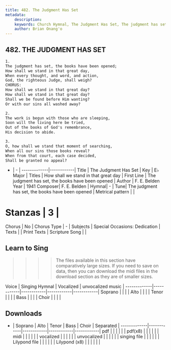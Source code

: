 ```yaml
---
title: 482. The Judgment Has Set
metadata:
    description: 
    keywords: Church Hymnal, The Judgment Has Set, The judgment has set, the books have been opened, How shall we stand in that great day
    author: Brian Onang'o
---
```



## 482. THE JUDGMENT HAS SET

```txt
1.
The judgment has set, the books have been opened;
How shall we stand in that great day,
When every thought, and word, and action,
God, the righteous Judge, shall weigh?
CHORUS:
How shall we stand in that great day?
How shall we stand in that great day?
Shall we be found before Him wanting?
Or with our sins all washed away?

2.
The work is begun with those who are sleeping,
Soon will the living here be tried,
Out of the books of God's remembrance,
His decision to abide.

3.
O, how shall we stand that moment of searching,
When all our sins those books reveal?
When from that court, each case decided,
Shall be granted no appeal?
```

- |   -  |
-------------|------------|
Title | The Judgment Has Set |
Key | E♭ Major |
Titles | How shall we stand in that great day |
First Line | The judgment has set, the books have been opened |
Author | F. E. Belden
Year | 1941
Composer| F. E. Belden |
Hymnal|  - |
Tune| The judgment has set, the books have been opened |
Metrical pattern | |
# Stanzas | 3 |
Chorus | No |
Chorus Type | - |
Subjects | Special Occasions: Dedication |
Texts |  |
Print Texts | 
Scripture Song |  |
  
## Learn to Sing

>>>> The files available in this section have comparatively large sizes. If you need to save on data, then you can download the midi files in the download section as they are of smaller sizes.

Voice |  Singing Hymnal | Vocalized | unvocalized music |
-------------|------------|------------|------------|------------|
Soprano | | | |
Alto | | | |
Tenor | | | |
Bass | | | |
Choir | | | |

## Downloads

- |  Soprano | Alto | Tenor | Bass | Choir | Separated |
-------------|------------|------------|------------|------------|
pdf | | | | | |
pdf(x8) | | | | | |
midi | | | | | |
vocalized | | | | | |
unvocalized | | | | | |
singing file | | | | | |
Lilypond file | | | | | |
Lilypond (x8) | | | | | |
  